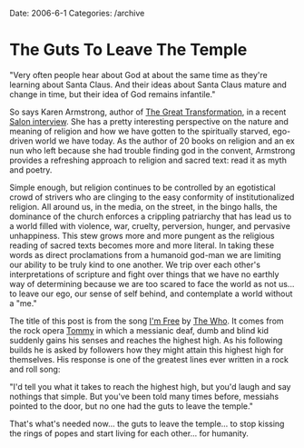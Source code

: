 Date: 2006-6-1
Categories: /archive

# The Guts To Leave The Temple

"Very often people hear about God at about the same time as they're learning about Santa Claus. And their ideas about Santa Claus mature and change in time, but their idea of God remains infantile."

So says Karen Armstrong, author of <a href="http://www.amazon.com/exec/obidos/tg/detail/-/0375413170/ref=ase_saloncom08-20/103-7335785-6524656?v=glance&amp;s=books">The Great Transformation</a>, in a recent <a href="http://www.salon.com/books/int/2006/05/30/armstrong/index.html">Salon interview</a>.  She has a pretty interesting perspective on the nature and meaning of religion and how we have gotten to the spiritually starved, ego-driven world we have today.  As the author of 20 books on religion and an ex nun who left because she had trouble finding god in the convent, Armstrong provides a refreshing approach to religion and sacred text: read it as myth and poetry.

Simple enough, but religion continues to be controlled by an egotistical crowd of strivers who are clinging to the easy conformity of institutionalized religion.  All around us, in the media, on the street, in the bingo halls, the dominance of the church enforces a crippling patriarchy that has lead us to a world filled with violence, war, cruelty, perversion, hunger, and pervasive unhappiness.   This stew grows more and more pungent as  the religious reading of sacred texts becomes more and more literal.  In taking these words as direct proclamations from a humanoid god-man we are limiting our ability to be truly kind to one another.  We trip over each other's interpretations of scripture and fight over things that we have no earthly way of determining because we are too scared to face the world as not us... to leave our ego, our sense of self behind, and contemplate a world without a "me."

The title of this post is from the song <a href="http://en.wikipedia.org/wiki/I%27m_Free">I'm Free</a> by <a href="http://en.wikipedia.org/wiki/The_Who">The Who</a>.  It comes from the rock opera <a href="http://en.wikipedia.org/wiki/Tommy_%28rock_opera%29">Tommy</a> in which a messianic deaf, dumb and blind kid suddenly gains his senses and reaches the highest high.  As his following builds he is asked by followers how they might attain this highest high for themselves.  His response is one of the greatest lines ever written in a rock and roll song:

"I'd tell you what it takes to reach the highest high, but you'd laugh and say nothings that simple.  But you've been told many times before, messiahs pointed to the door, but no one had the guts to leave the temple."

That's what's needed now... the guts to leave the temple... to stop kissing the rings of popes and start living for each other... for humanity.
